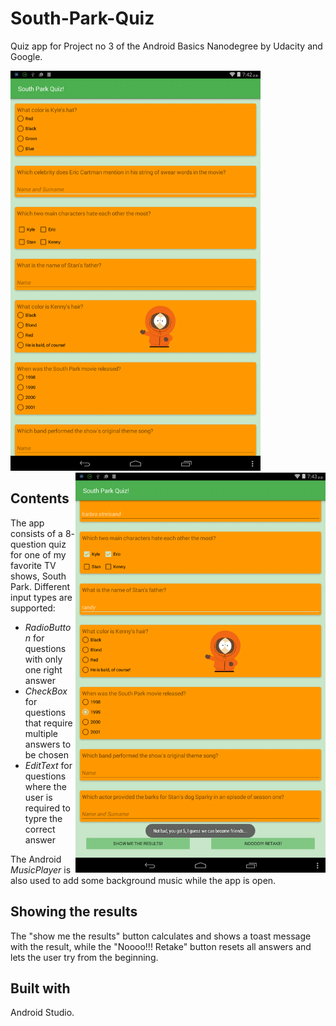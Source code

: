 # South-Park-Quiz #
Quiz app for Project no 3 of the Android Basics Nanodegree by Udacity and Google. 

<img src="SouthParkQuiz-2017-04-12.png" width="400">  <img src="SouthParkQuiz-2017-04-12-no2.png" width="400" align="right">

## Contents ##
The app consists of a 8- question quiz for one of my favorite  TV shows, South Park.
Different input types are supported:
- *RadioButton* for questions with only one right answer
- *CheckBox* for questions that require multiple answers to be chosen
- *EditText* for questions where the user is required to typre the correct answer

The Android *MusicPlayer* is also used to add some background music while the app is open.

## Showing the results ##
The "show me the results" button calculates and shows a toast message with the result, 
while the "Noooo!!! Retake" button resets all answers and lets the user try from the beginning.

## Built with ##
Android Studio.

